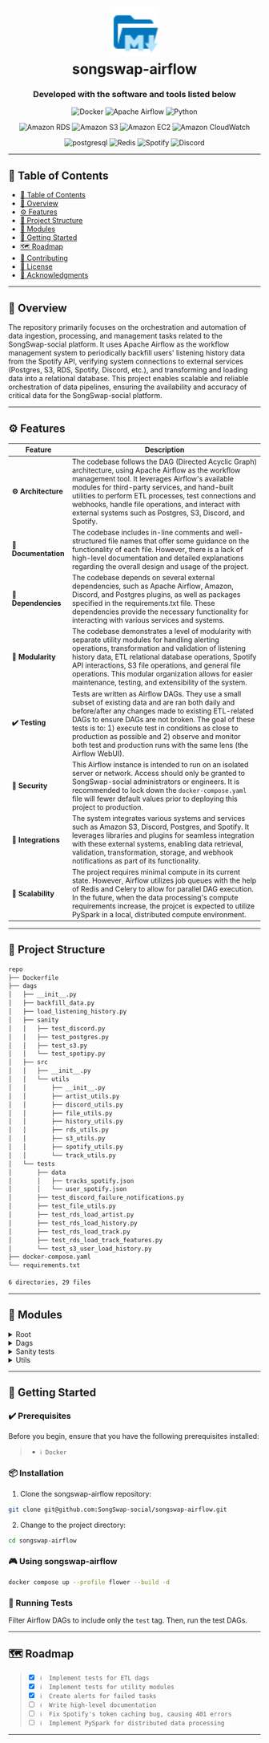 
<div align="center">
<h1 align="center">
<img src="https://raw.githubusercontent.com/PKief/vscode-material-icon-theme/ec559a9f6bfd399b82bb44393651661b08aaf7ba/icons/folder-markdown-open.svg" width="100" />
<br>songswap-airflow
</h1>
<h3>Developed with the software and tools listed below</h3>

<p align="center">
<img src="https://img.shields.io/badge/Docker-3.8-2496ED.svg?style&logo=Docker&logoColor=white" alt="Docker" />
<img src="https://img.shields.io/badge/Apache_Airflow-2.6.1-017CEE.svg?style&logo=apacheairflow&logoColor=white" alt="Apache Airflow" />
<img src="https://img.shields.io/badge/Python-3.10.12-3776AB.svg?style&logo=Python&logoColor=white" alt="Python" />
</p>
<p align="center">
<img src="https://img.shields.io/badge/Amazon RDS-527FFF.svg?style&logo=amazonrds&logoColor=white" alt="Amazon RDS" />
<img src="https://img.shields.io/badge/Amazon S3-569A31.svg?style&logo=amazons3&logoColor=white" alt="Amazon S3" />
<img src="https://img.shields.io/badge/Amazon EC2-FF9900.svg?style&logo=amazonec2&logoColor=white" alt="Amazon EC2" />
<img src="https://img.shields.io/badge/Amazon CloudWatch-FF4F8B.svg?style&logo=amazoncloudwatch&logoColor=white" alt="Amazon CloudWatch" />
</p>
<p align="center">
<img src="https://img.shields.io/badge/PostgreSQL-4169E1.svg?style&logo=postgresql&logoColor=white" alt="postgresql" />
<img src="https://img.shields.io/badge/Redis-DC382D.svg?style&logo=Redis&logoColor=white" alt="Redis" />
<img src="https://img.shields.io/badge/Spotify-1DB954.svg?style&logo=spotify&logoColor=white" alt="Spotify" />
<img src="https://img.shields.io/badge/Discord-5865F2.svg?style&logo=discord&logoColor=white" alt="Discord" />
</p>
</div>

---

## 📒 Table of Contents
- [📒 Table of Contents](#-table-of-contents)
- [📍 Overview](#-overview)
- [⚙️ Features](#-features)
- [📂 Project Structure](#project-structure)
- [🧩 Modules](#modules)
- [🚀 Getting Started](#-getting-started)
- [🗺 Roadmap](#-roadmap)
- [🤝 Contributing](#-contributing)
- [📄 License](#-license)
- [👏 Acknowledgments](#-acknowledgments)

---


## 📍 Overview

The repository primarily focuses on the orchestration and automation of data ingestion, processing, and management tasks related to the SongSwap-social platform. It uses Apache Airflow as the workflow management system to periodically backfill users' listening history data from the Spotify API, verifying system connections to external services (Postgres, S3, RDS, Spotify, Discord, etc.), and transforming and loading data into a relational database. This project enables scalable and reliable orchestration of data pipelines, ensuring the availability and accuracy of critical data for the SongSwap-social platform.

---

## ⚙️ Features

| Feature                | Description                           |
| ---------------------- | ------------------------------------- |
| **⚙️ Architecture**     | The codebase follows the DAG (Directed Acyclic Graph) architecture, using Apache Airflow as the workflow management tool. It leverages Airflow's available modules for third-party services, and hand-built utilities to perform ETL processes, test connections and webhooks, handle file operations, and interact with external systems such as Postgres, S3, Discord, and Spotify. |
| **📖 Documentation**   | The codebase includes in-line comments and well-structured file names that offer some guidance on the functionality of each file. However, there is a lack of high-level documentation and detailed explanations regarding the overall design and usage of the project.                             |
| **🔗 Dependencies**    | The codebase depends on several external dependencies, such as Apache Airflow, Amazon, Discord, and Postgres plugins, as well as packages specified in the requirements.txt file. These dependencies provide the necessary functionality for interacting with various services and systems. |
| **🧩 Modularity**      | The codebase demonstrates a level of modularity with separate utility modules for handling alerting operations, transformation and validation of listening history data, ETL relational database operations, Spotify API interactions, S3 file operations, and general file operations. This modular organization allows for easier maintenance, testing, and extensibility of the system. |
| **✔️ Testing**          | Tests are written as Airflow DAGs. They use a small subset of existing data and are ran both daily and before/after any changes made to existing ETL-related DAGs to ensure DAGs are not broken. The goal of these tests is to: 1) execute test in conditions as close to production as possible and 2) observe and monitor both test and production runs with the same lens (the Airflow WebUI). |
| **🔐 Security**        | This Airflow instance is intended to run on an isolated server or network. Access should only be granted to SongSwap-social administrators or engineers. It is recommended to lock down the `docker-compose.yaml` file will fewer default values prior to deploying this project to production. |
| **🔌 Integrations**    | The system integrates various systems and services such as Amazon S3, Discord, Postgres, and Spotify. It leverages libraries and plugins for seamless integration with these external systems, enabling data retrieval, validation, transformation, storage, and webhook notifications as part of its functionality. |
| **📶 Scalability**     | The project requires minimal compute in its current state. However, Airflow utilizes job queues with the help of Redis and Celery to allow for parallel DAG execution. In the future, when the data processing's compute requirements increase, the projcet is expected to utilize PySpark in a local, distributed compute environment.   |

---


## 📂 Project Structure


```bash
repo
├── Dockerfile
├── dags
│   ├── __init__.py
│   ├── backfill_data.py
│   ├── load_listening_history.py
│   ├── sanity
│   │   ├── test_discord.py
│   │   ├── test_postgres.py
│   │   ├── test_s3.py
│   │   └── test_spotipy.py
│   ├── src
│   │   ├── __init__.py
│   │   └── utils
│   │       ├── __init__.py
│   │       ├── artist_utils.py
│   │       ├── discord_utils.py
│   │       ├── file_utils.py
│   │       ├── history_utils.py
│   │       ├── rds_utils.py
│   │       ├── s3_utils.py
│   │       ├── spotify_utils.py
│   │       └── track_utils.py
│   └── tests
│       ├── data
│       │   ├── tracks_spotify.json
│       │   └── user_spotify.json
│       ├── test_discord_failure_notifications.py
│       ├── test_file_utils.py
│       ├── test_rds_load_artist.py
│       ├── test_rds_load_history.py
│       ├── test_rds_load_track.py
│       ├── test_rds_load_track_features.py
│       └── test_s3_user_load_history.py
├── docker-compose.yaml
└── requirements.txt

6 directories, 29 files
```

---

## 🧩 Modules

<details closed><summary>Root</summary>

| File| Summary|
| ---| ---|
| Dockerfile | Pulls and extends the Apache Airflow image, installs specific dependencies including Amazon, Discord, and Postgres plugins, and installs additional packages specified in the requirements.txt file. |
| docker-compose.yaml | Defines the services that make up the Airflow instance. It also defines the environment variables for the Airflow instance, including the Postgres connection string, Spotify client ID and secret, and Discord webhook endpoint. |

</details>

<details closed><summary>Dags</summary>

| File| Summary|
| ---| ---|
| load_listening_history.py | Every hour, this Airflow DAG performs a full load of all users' listening history data. It retrieves the user's listening history from the Spotify API, loads the raw response to an S3 bucket, transforms the data to fit the database schema, and then loads it into the database. After loading the history to the database, the DAG retrieves additional data from the Spotify API for all unique tracks and artists: track metadata, artist metadata, and track features (audio analysis). Upon loading failure, the data is saved locally and loading is retried during the following execution. |
| backfill_data.py          | This Airflow DAG performs a backfilling process for various data related to tracks, artists, and track features. It retrieves IDs that are not in the database tables, makes requests to the Spotify API to gather the data, transforms the data to fit the database schema, and then loads it into the database. The process is performed separately for each type of data (artist, track, track features). |

</details>

<details closed><summary>Sanity tests</summary>

| File| Summary|
| ---| ---|
| test_discord.py  | Verifies if the Discord provider is installed and if the Discord connection or webhook endpoint variable is set. It uses PythonOperator to execute two functions that check for the presence of the provider and verify the connection or variable.|
| test_s3.py       | Verifies the existence of a variable called "bucket_name" in Airflow. It then performs a test upload, read, and deletion operation on an S3 bucket using the provided bucket_name. The DAG runs daily and handles dependencies between the tasks. |
| test_spotipy.py  | Verifies if the library `spotipy` is installed and if the required environment variables are set. It uses `PythonOperators` to execute the verification tasks.|
| test_postgres.py | Creates a DAG in Airflow that tests the connection to a Postgres database. It uses the PostgresHook to establish a connection and executes a simple query to check if the connection is working.|

</details>

<details closed><summary>Utils</summary>

| File             | Summary                                                                                                                                                                                                                                                                                                                                                                                                                                                                                    |
| ---              | ---                                                                                                                                                                                                                                                                                                                                                                                                                                                                                        |
| discord_utils.py | Defines a custom `DiscordWebhookHook` that allows for sending embeds in a Discord webhook message. It also includes a function to convert UTC time to PST, and a function to create a Discord embed object for a failed task. Additionally, there is a function that can be used as a callback to send a Discord notification when a task or DAG fails.                                                                                                                    |
| history_utils.py | Functions for transforming, validating, and inserting listening history data into a PostgreSQL database. It also includes functions for verifying the inserted data.                                                                                                                                                                                                                                                                            |
| rds_utils.py     | Functions for transforming and loading listening history data to a relational database. It includes functions for generating bulk insert queries, fetching query results in chunks to handle large datasets, and executing SQL queries with data. The main function, insert_bulk, uses these utility functions to insert multiple rows of transformed data into the database in a single transaction.                                 |
| spotify_utils.py | Functions for fetching, parsing, and saving Spotify data to a PostgreSQL database. It provides functions for fetching data from the Spotify API, transforming raw Spotify data, validating assumptions about data order, and inserting data into the database. The code also includes validation functions for verifying the keys and values of the transformed data dictionary. |
| artist_utils.py  | Functions for fetching, parsing, and saving artist data to a PostgreSQL database. It provides functions for transforming raw Spotify data, extracting artist and date information from a listening history, fetching artist data from the Spotify API, validating assumptions about data order, and inserting data into the database. The code also includes validation functions for verifying the keys and values of the transformed data dictionary. |
| s3_utils.py      | Functions for uploading JSON data to an S3 bucket, with the option to convert a dictionary to a JSON string. It also has a function for generating the object name for an S3 object based on user ID and timestamp.                                                                                                                                                                                                                                        |
| track_utils.py   | Functions for fetching, parsing, and saving track data to a PostgreSQL database. It provides functions for transforming raw Spotify data, extracting track and date information from a listening history, fetching track data from the Spotify API, validating assumptions about data order, and inserting data into the database. The code also includes validation functions for verifying the keys and values of the transformed data dictionary.           |
| file_utils.py    | Functions for reading, saving, and deleting JSON and general files. It handles file reading and writing, JSON encoding and decoding, and directory creation if necessary.                                                                                                                                                                                                                                                                                               |

</details>

---

## 🚀 Getting Started

### ✔️ Prerequisites

Before you begin, ensure that you have the following prerequisites installed:
> - `ℹ️ Docker`

### 📦 Installation

1. Clone the songswap-airflow repository:
```sh
git clone git@github.com:SongSwap-social/songswap-airflow.git
```

2. Change to the project directory:
```sh
cd songswap-airflow
```

### 🎮 Using songswap-airflow

```sh
docker compose up --profile flower --build -d
```

### 🧪 Running Tests

Filter Airflow DAGs to include only the `test` tag. Then, run the test DAGs.

---


## 🗺 Roadmap

> - [X] `ℹ️  Implement tests for ETL dags`
> - [X] `ℹ️  Implement tests for utility modules`
> - [X] `ℹ️  Create alerts for failed tasks`
> - [ ] `ℹ️  Write high-level documentation`
> - [ ] `ℹ️  Fix Spotify's token caching bug, causing 401 errors`
> - [ ] `ℹ️  Implement PySpark for distributed data processing`


---
